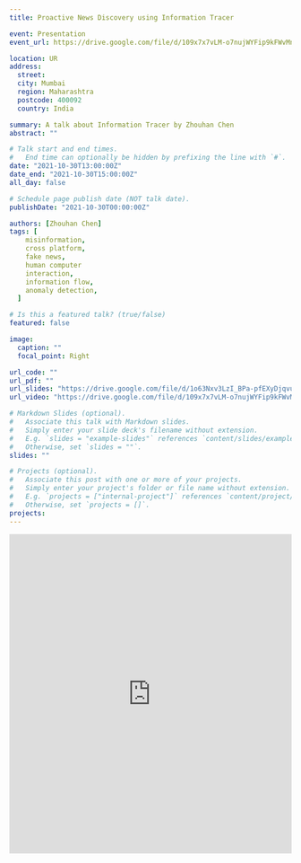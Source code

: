 ```yaml
---
title: Proactive News Discovery using Information Tracer

event: Presentation
event_url: https://drive.google.com/file/d/109x7x7vLM-o7nujWYFip9kFWvMnLDRWl/view?usp=sharing

location: UR
address:
  street:
  city: Mumbai
  region: Maharashtra
  postcode: 400092
  country: India

summary: A talk about Information Tracer by Zhouhan Chen
abstract: ""

# Talk start and end times.
#   End time can optionally be hidden by prefixing the line with `#`.
date: "2021-10-30T13:00:00Z"
date_end: "2021-10-30T15:00:00Z"
all_day: false

# Schedule page publish date (NOT talk date).
publishDate: "2021-10-30T00:00:00Z"

authors: [Zhouhan Chen]
tags: [
    misinformation,
    cross platform,
    fake news,
    human computer
    interaction,
    information flow,
    anomaly detection,
  ]

# Is this a featured talk? (true/false)
featured: false

image:
  caption: ""
  focal_point: Right

url_code: ""
url_pdf: ""
url_slides: "https://drive.google.com/file/d/1o63Nxv3LzI_BPa-pfEXyDjqvusvsmTHq/view"
url_video: "https://drive.google.com/file/d/109x7x7vLM-o7nujWYFip9kFWvMnLDRWl/view?usp=sharing"

# Markdown Slides (optional).
#   Associate this talk with Markdown slides.
#   Simply enter your slide deck's filename without extension.
#   E.g. `slides = "example-slides"` references `content/slides/example-slides.md`.
#   Otherwise, set `slides = ""`.
slides: ""

# Projects (optional).
#   Associate this post with one or more of your projects.
#   Simply enter your project's folder or file name without extension.
#   E.g. `projects = ["internal-project"]` references `content/project/deep-learning/index.md`.
#   Otherwise, set `projects = []`.
projects:
---
```


<iframe src="https://drive.google.com/file/d/1o63Nxv3LzI_BPa-pfEXyDjqvusvsmTHq/preview" frameborder="0" width="100%" height="569" allowfullscreen="true" mozallowfullscreen="true" webkitallowfullscreen="true"></iframe>
